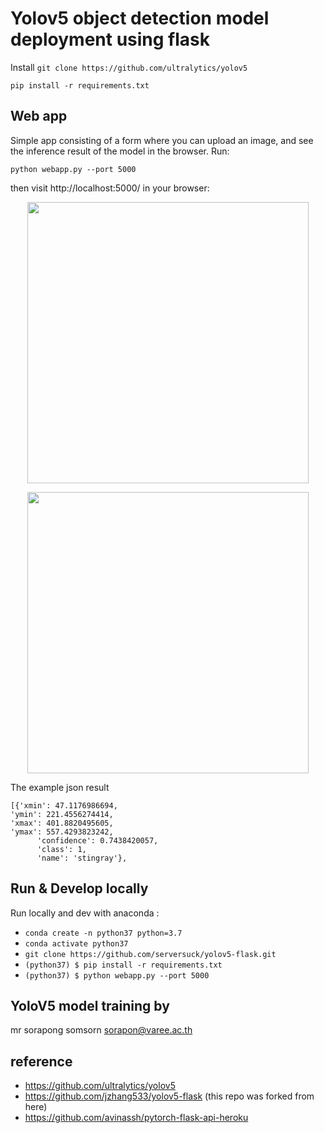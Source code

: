 # Yolov5 object detection model deployment using flask
Install
`git clone https://github.com/ultralytics/yolov5`

`pip install -r requirements.txt `

## Web app
Simple app consisting of a form where you can upload an image, and see the inference result of the model in the browser. Run:

`python webapp.py --port 5000`


then visit http://localhost:5000/ in your browser:

<p align="center">
<img src="https://github.com/serversuck/yolov5-flask/blob/main/upload.png" width="450">
</p>

<p align="center">
<img src="https://github.com/serversuck/yolov5-flask/blob/main/result.png" width="450">
</p>

The example json result
```
[{'xmin': 47.1176986694, 
'ymin': 221.4556274414, 
'xmax': 401.8820495605, 
'ymax': 557.4293823242, 
      'confidence': 0.7438420057, 
      'class': 1, 
      'name': 'stingray'}, 
```



## Run & Develop locally
Run locally and dev with anaconda :
* `conda create -n python37 python=3.7`
* `conda activate python37`
* `git clone https://github.com/serversuck/yolov5-flask.git`
* `(python37) $ pip install -r requirements.txt`
* `(python37) $ python webapp.py --port 5000`

## YoloV5 model training by
mr sorapong somsorn sorapon@varee.ac.th

## reference
- https://github.com/ultralytics/yolov5
- https://github.com/jzhang533/yolov5-flask (this repo was forked from here)
- https://github.com/avinassh/pytorch-flask-api-heroku
